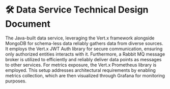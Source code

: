 # 🛠️ Data Service Technical Design Document

The Java-built data service, leveraging the Vert.x framework alongside MongoDB for schema-less data reliably gathers data from diverse sources. It employs the Vert.x JWT Auth library for secure communication, ensuring only authorized entities interacts with it. Furthermore, a Rabbit MQ message broker is utilized to efficiently and reliably deliver data points as messages to other services. For metrics exposure, the Vert.x Prometheus library is employed. This setup addresses architectural requirements by enabling metrics collection, which are then visualized through Grafana for monitoring purposes.
